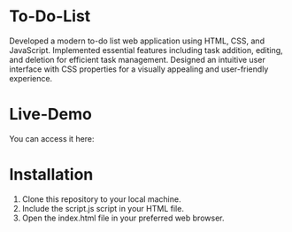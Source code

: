 # To-Do-List
Developed a modern to-do list web application using HTML, CSS, and JavaScript. Implemented essential features
including task addition, editing, and deletion for efficient task management. Designed an intuitive user interface with CSS properties for a visually appealing and user-friendly experience.

# Live-Demo
You can access it here:

# Installation
1. Clone this repository to your local machine.
2. Include the script.js script in your HTML file.
3. Open the index.html file in your preferred web browser.
